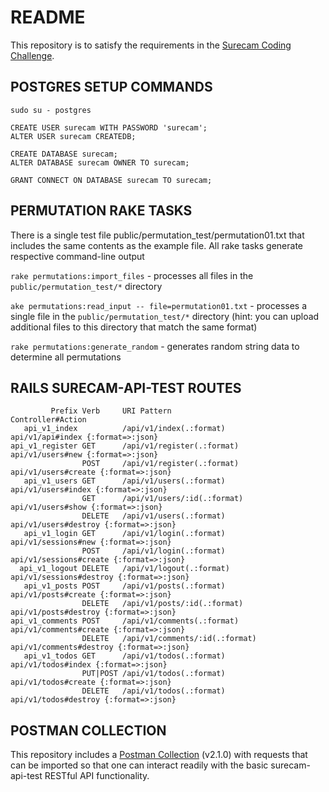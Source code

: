 # README

This repository is to satisfy the requirements in the [Surecam Coding Challenge](https://github.com/surecam-01/surecam-api-test/blob/main/public/SureCam-Coding-test.pdf).

## POSTGRES SETUP COMMANDS
```
sudo su - postgres

CREATE USER surecam WITH PASSWORD 'surecam';
ALTER USER surecam CREATEDB;

CREATE DATABASE surecam;
ALTER DATABASE surecam OWNER TO surecam;

GRANT CONNECT ON DATABASE surecam TO surecam;
```

## PERMUTATION RAKE TASKS

There is a single test file public/permutation_test/permutation01.txt that includes the same contents as the example file. All rake tasks generate respective command-line output

`rake permutations:import_files` - processes all files in the `public/permutation_test/*` directory

`ake permutations:read_input -- file=permutation01.txt` - processes a single file in the `public/permutation_test/*` directory (hint: you can upload additional files to this directory that match the same format)

`rake permutations:generate_random` - generates random string data to determine all permutations

## RAILS SURECAM-API-TEST ROUTES

```
         Prefix Verb     URI Pattern                    Controller#Action
   api_v1_index          /api/v1/index(.:format)        api/v1/api#index {:format=>:json}
api_v1_register GET      /api/v1/register(.:format)     api/v1/users#new {:format=>:json}
                POST     /api/v1/register(.:format)     api/v1/users#create {:format=>:json}
   api_v1_users GET      /api/v1/users(.:format)        api/v1/users#index {:format=>:json}
                GET      /api/v1/users/:id(.:format)    api/v1/users#show {:format=>:json}
                DELETE   /api/v1/users(.:format)        api/v1/users#destroy {:format=>:json}
   api_v1_login GET      /api/v1/login(.:format)        api/v1/sessions#new {:format=>:json}
                POST     /api/v1/login(.:format)        api/v1/sessions#create {:format=>:json}
  api_v1_logout DELETE   /api/v1/logout(.:format)       api/v1/sessions#destroy {:format=>:json}
   api_v1_posts POST     /api/v1/posts(.:format)        api/v1/posts#create {:format=>:json}
                DELETE   /api/v1/posts/:id(.:format)    api/v1/posts#destroy {:format=>:json}
api_v1_comments POST     /api/v1/comments(.:format)     api/v1/comments#create {:format=>:json}
                DELETE   /api/v1/comments/:id(.:format) api/v1/comments#destroy {:format=>:json}
   api_v1_todos GET      /api/v1/todos(.:format)        api/v1/todos#index {:format=>:json}
                PUT|POST /api/v1/todos(.:format)        api/v1/todos#create {:format=>:json}
                DELETE   /api/v1/todos(.:format)        api/v1/todos#destroy {:format=>:json}
```

## POSTMAN COLLECTION

This repository includes a [Postman Collection](https://github.com/surecam-01/surecam-api-test/blob/main/public/SURECAM.postman_collection.json) (v2.1.0) with requests that can be imported so that one can interact readily with the basic surecam-api-test RESTful API functionality.
